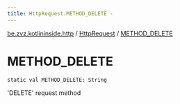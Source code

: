 ```yaml
---
title: HttpRequest.METHOD_DELETE - 
---
```


[be.zvz.kotlininside.http](../index.html) / [HttpRequest](index.html) / [METHOD_DELETE](./-m-e-t-h-o-d_-d-e-l-e-t-e.html)

# METHOD_DELETE

`static val METHOD_DELETE: String`

'DELETE' request method

